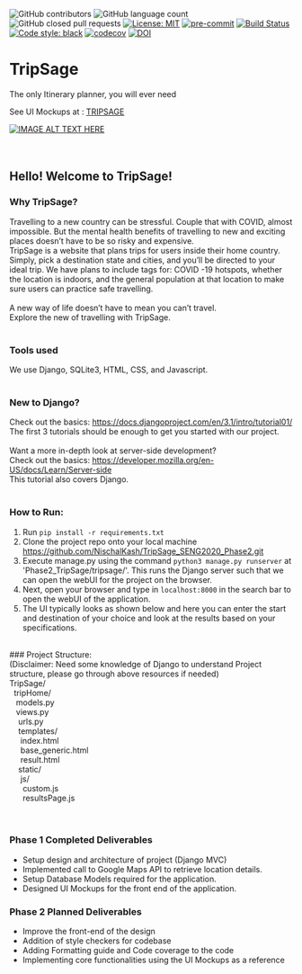 ![GitHub contributors](https://img.shields.io/github/contributors/NischalKash/TripSage_SENG2020_Phase2)
![GitHub language count](https://img.shields.io/github/languages/count/NischalKash/TripSage_SENG2020_Phase2)
![GitHub closed pull requests](https://img.shields.io/github/issues-pr-closed/NischalKash/TripSage_SENG2020_Phase2)
[![License: MIT](https://img.shields.io/badge/License-MIT-yellow.svg)](https://opensource.org/licenses/MIT)
[![pre-commit](https://img.shields.io/badge/pre--commit-enabled-brightgreen?logo=pre-commit&logoColor=white)](https://github.com/pre-commit/pre-commit)
[![Build Status](https://travis-ci.org/NischalKash/TripSage_SENG2020_Phase2.svg?branch=main)](https://travis-ci.org/NischalKash/TripSage_SENG2020_Phase2)
[![Code style: black](https://img.shields.io/badge/code%20style-black-000000.svg)](https://github.com/psf/black)
[![codecov](https://codecov.io/gh/NischalKash/TripSage_SENG2020_Phase2/branch/main/graph/badge.svg?token=6X0OPSX1VY)](undefined)
[![DOI](https://zenodo.org/badge/306192455.svg)](https://zenodo.org/badge/latestdoi/306192455)
# TripSage
The only Itinerary planner, you will ever need

See UI Mockups at : [TRIPSAGE](http://xd.adobe.com/view/4b11902d-7907-4938-846e-cf4fd00181af-1e42/)

[![IMAGE ALT TEXT HERE](https://img.youtube.com/vi/yO8Xo6UvWUQ/0.jpg)](https://www.youtube.com/watch?v=yO8Xo6UvWUQ)
</br>
</br>
</br>
## Hello! Welcome to TripSage! </br>
### Why TripSage? </br>
Travelling to a new country can be stressful. Couple that with COVID, almost impossible. But the mental health benefits of travelling to new and exciting places doesn’t have to be so risky and expensive. </br>
TripSage is a website that plans trips for users inside their home country. Simply, pick a destination state and cities, and you’ll be directed to your ideal trip. We have plans to include tags for: COVID -19 hotspots, whether the location is indoors, and the general population at that location to make sure users can practice safe travelling.</br>
</br>
A new way of life doesn’t have to mean you can’t travel.</br>
Explore the new of travelling with TripSage.</br>
</br>
### Tools used </br>
We use Django, SQLite3, HTML, CSS, and Javascript. </br>
</br>
### New to Django? </br>
Check out the basics: https://docs.djangoproject.com/en/3.1/intro/tutorial01/ </br>
The first 3 tutorials should be enough to get you started with our project. </br>
</br>
Want a more in-depth look at server-side development? </br>
Check out the basics: https://developer.mozilla.org/en-US/docs/Learn/Server-side </br>
This tutorial also covers Django.</br>
</br>
### How to Run: </br>
1. Run `pip install -r requirements.txt`
2. Clone the project repo onto your local machine https://github.com/NischalKash/TripSage_SENG2020_Phase2.git
3. Execute manage.py using the command `python3 manage.py runserver` at 'Phase2_TripSage/tripsage/'. This runs the Django server such that we can open the webUI for the project on the browser.
4. Next, open your browser and type in `localhost:8000` in the search bar to open the webUI of the application.
5. The UI typically looks as shown below and here you can enter the start and destination of your choice and look at the results based on your specifications.
</br>
### Project Structure:</br>
(Disclaimer: Need some knowledge of Django to understand Project structure, please go through above resources if needed)</br>
TripSage/</br>
&nbsp; tripHome/</br>
&nbsp;&nbsp; models.py </br>
&nbsp;&nbsp; views.py </br>
&nbsp;&nbsp;&nbsp; urls.py </br>
&nbsp;&nbsp;&nbsp; templates/ </br>
&nbsp;&nbsp;&nbsp;&nbsp; index.html </br>
&nbsp;&nbsp;&nbsp;&nbsp; base_generic.html </br>
&nbsp;&nbsp;&nbsp;&nbsp; result.html</br>
&nbsp;&nbsp;&nbsp; static/ </br>
&nbsp;&nbsp;&nbsp;&nbsp; js/ </br>
&nbsp;&nbsp;&nbsp;&nbsp;&nbsp; custom.js </br>
&nbsp;&nbsp;&nbsp;&nbsp;&nbsp; resultsPage.js </br>
</br>

</br>

### Phase 1 Completed Deliverables

<ul>
  <li>Setup design and architecture of project (Django MVC)</li>
  <li>Implemented call to Google Maps API to retrieve location details.</li>
  <li>Setup Database Models required for the application. </li>
  <li>Designed UI Mockups for the front end of the application.</li>
</ul>

### Phase 2 Planned Deliverables
<ul>
<li>Improve the front-end of the design</li>
 <li>Addition of style checkers for codebase</li>
  <li>Adding Formatting guide and Code coverage to the code</li>
  <li>Implementing core functionalities using the UI Mockups as a reference</li>
</ul>
